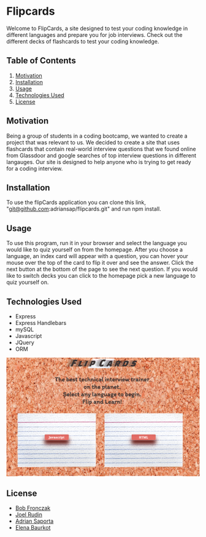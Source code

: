 # Flipcards
Welcome to FlipCards, a site designed to test your coding knowledge in different languages and prepare you for job interviews. Check out the different decks of flashcards to test your coding knowledge. 

## Table of Contents
<ol>
    <li><a href="#motivation">Motivation</a></li>
    <li><a href="#installation">Installation</a></li>
    <li><a href="#usage">Usage</a></li>
    <li><a href="#technologies">Technologies Used</a></li>
    <li><a href="#license">License</a></li>
</ol>

## Motivation 
<a name="motivation"></a>
Being a group of students in a coding bootcamp, we wanted to create a project that was relevant to us. We decided to create a site that uses flashcards that contain real-world interview questions that we found online from Glassdoor and google searches of top interview questions in different langauges. Our site is designed to help anyone who is trying to get ready for a coding interview. 


## Installation 
<a name="installation"></a>
To use the flipCards application you can clone this link, "git@github.com:adriansap/flipcards.git" and run npm install. 

## Usage 
<a name="usage"></a>
To use this program, run it in your browser and select the language you would like to quiz yourself on from the homepage. After you choose a language, an index card will appear with a question, you can hover your mouse over the top of the card to flip it over and see the answer. Click the next button at the bottom of the page to see the next question. If you would like to switch decks you can click to the homepage pick a new language to quiz yourself on. 


## Technologies Used
 <a name="technologies"></a>
<ul>
    <li>Express</li>
    <li>Express Handlebars</li>
    <li>mySQL</li>
    <li>Javascript</li>
    <li>JQuery</li>
    <li>ORM</li>
</ul>


<img src="public/assets/img/project-flipcards.png" alt="flipcards">

## License 
<a name="license"></a>
 <ul>
   <a href="https://github.com/bfronz" target ="_blank" ><li>Bob Fronczak</li></a>
   <a href="https://github.com/jaliov" target ="_blank" ><li>Joel Rudin</li></a>
   <a href="https://github.com/adriansap" target ="_blank" ><li>Adrian Saporta</li></a>
   <a href="https://github.com/elenabaurkot" target ="_blank" ><li>Elena Baurkot</li></a>
 </ul>
